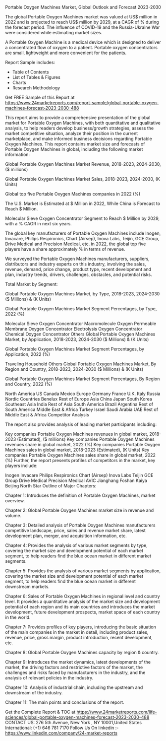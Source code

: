 Portable Oxygen Machines Market, Global Outlook and Forecast 2023-2030

The global Portable Oxygen Machines market was valued at US$ million in 2022 and is projected to reach US$ million by 2029, at a CAGR of % during the forecast period. The influence of COVID-19 and the Russia-Ukraine War were considered while estimating market sizes.

A Portable Oxygen Machine is a medical device which is designed to deliver a concentrated flow of oxygen to a patient. Portable oxygen concentrators are small, lightweight and more convenient for the patients.

Report Sample includes:
- Table of Contents
- List of Tables & Figures
- Charts
- Research Methodology

Get FREE Sample of this Report at https://www.24marketreports.com/report-sample/global-portable-oxygen-machines-forecast-2023-2030-488

This report aims to provide a comprehensive presentation of the global market for Portable Oxygen Machines, with both quantitative and qualitative analysis, to help readers develop business/growth strategies, assess the market competitive situation, analyze their position in the current marketplace, and make informed business decisions regarding Portable Oxygen Machines. This report contains market size and forecasts of Portable Oxygen Machines in global, including the following market information:

Global Portable Oxygen Machines Market Revenue, 2018-2023, 2024-2030, ($ millions)

Global Portable Oxygen Machines Market Sales, 2018-2023, 2024-2030, (K Units)

Global top five Portable Oxygen Machines companies in 2022 (%)

The U.S. Market is Estimated at $ Million in 2022, While China is Forecast to Reach $ Million.

Molecular Sieve Oxygen Concentrator Segment to Reach $ Million by 2029, with a % CAGR in next six years.

The global key manufacturers of Portable Oxygen Machines include Inogen, Invacare, Philips Respironics, Chart (Airsep), Inova Labs, Teijin, GCE Group, Drive Medical and Precision Medical, etc. in 2022, the global top five players have a share approximately % in terms of revenue.

We surveyed the Portable Oxygen Machines manufacturers, suppliers, distributors and industry experts on this industry, involving the sales, revenue, demand, price change, product type, recent development and plan, industry trends, drivers, challenges, obstacles, and potential risks.

Total Market by Segment:

Global Portable Oxygen Machines Market, by Type, 2018-2023, 2024-2030 ($ Millions) & (K Units)

Global Portable Oxygen Machines Market Segment Percentages, by Type, 2022 (%)

Molecular Sieve Oxygen Concentrator
Macromolecule Oxygen Permeable Membrane Oxygen Concentrator
Electrolysis Oxygen Concentrator
Chemical Oxygen Concentrator
Others
Global Portable Oxygen Machines Market, by Application, 2018-2023, 2024-2030 ($ Millions) & (K Units)

Global Portable Oxygen Machines Market Segment Percentages, by Application, 2022 (%)

Traveling
Household
Others
Global Portable Oxygen Machines Market, By Region and Country, 2018-2023, 2024-2030 ($ Millions) & (K Units)

Global Portable Oxygen Machines Market Segment Percentages, By Region and Country, 2022 (%)

North America
US
Canada
Mexico
Europe
Germany
France
U.K.
Italy
Russia
Nordic Countries
Benelux
Rest of Europe
Asia
China
Japan
South Korea
Southeast Asia
India
Rest of Asia
South America
Brazil
Argentina
Rest of South America
Middle East & Africa
Turkey
Israel
Saudi Arabia
UAE
Rest of Middle East & Africa
Competitor Analysis

The report also provides analysis of leading market participants including:

Key companies Portable Oxygen Machines revenues in global market, 2018-2023 (Estimated), ($ millions)
Key companies Portable Oxygen Machines revenues share in global market, 2022 (%)
Key companies Portable Oxygen Machines sales in global market, 2018-2023 (Estimated), (K Units)
Key companies Portable Oxygen Machines sales share in global market, 2022 (%)
Further, the report presents profiles of competitors in the market, key players include:

Inogen
Invacare
Philips Respironics
Chart (Airsep)
Inova Labs
Teijin
GCE Group
Drive Medical
Precision Medical
AVIC Jianghang
Foshan Kaiya
Beijing North Star
Outline of Major Chapters:

Chapter 1: Introduces the definition of Portable Oxygen Machines, market overview.

Chapter 2: Global Portable Oxygen Machines market size in revenue and volume.

Chapter 3: Detailed analysis of Portable Oxygen Machines manufacturers competitive landscape, price, sales and revenue market share, latest development plan, merger, and acquisition information, etc.

Chapter 4: Provides the analysis of various market segments by type, covering the market size and development potential of each market segment, to help readers find the blue ocean market in different market segments.

Chapter 5: Provides the analysis of various market segments by application, covering the market size and development potential of each market segment, to help readers find the blue ocean market in different downstream markets.

Chapter 6: Sales of Portable Oxygen Machines in regional level and country level. It provides a quantitative analysis of the market size and development potential of each region and its main countries and introduces the market development, future development prospects, market space of each country in the world.

Chapter 7: Provides profiles of key players, introducing the basic situation of the main companies in the market in detail, including product sales, revenue, price, gross margin, product introduction, recent development, etc.

Chapter 8: Global Portable Oxygen Machines capacity by region & country.

Chapter 9: Introduces the market dynamics, latest developments of the market, the driving factors and restrictive factors of the market, the challenges and risks faced by manufacturers in the industry, and the analysis of relevant policies in the industry.

Chapter 10: Analysis of industrial chain, including the upstream and downstream of the industry.

Chapter 11: The main points and conclusions of the report.

Get the Complete Report & TOC at https://www.24marketreports.com/life-sciences/global-portable-oxygen-machines-forecast-2023-2030-488
CONTACT US:
276 5th Avenue, New York , NY 10001,United States
International: (+1) 646 781 7170
Follow Us On linkedin :- https://www.linkedin.com/company/24-market-reports
